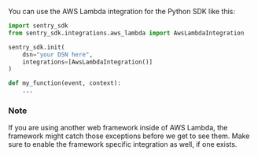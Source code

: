 You can use the AWS Lambda integration for the Python SDK like this:

```python
import sentry_sdk
from sentry_sdk.integrations.aws_lambda import AwsLambdaIntegration

sentry_sdk.init(
    dsn="your DSN here",
    integrations=[AwsLambdaIntegration()]
)

def my_function(event, context):
    ...
```

### Note

If you are using another web framework inside of AWS Lambda, the framework might catch those exceptions before we get to see them. Make sure to enable the framework specific integration as well, if one exists.

